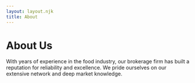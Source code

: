 ```yaml
---
layout: layout.njk
title: About
---
```


# About Us

With years of experience in the food industry, our brokerage firm has built a reputation for reliability and excellence. We pride ourselves on our extensive network and deep market knowledge.

